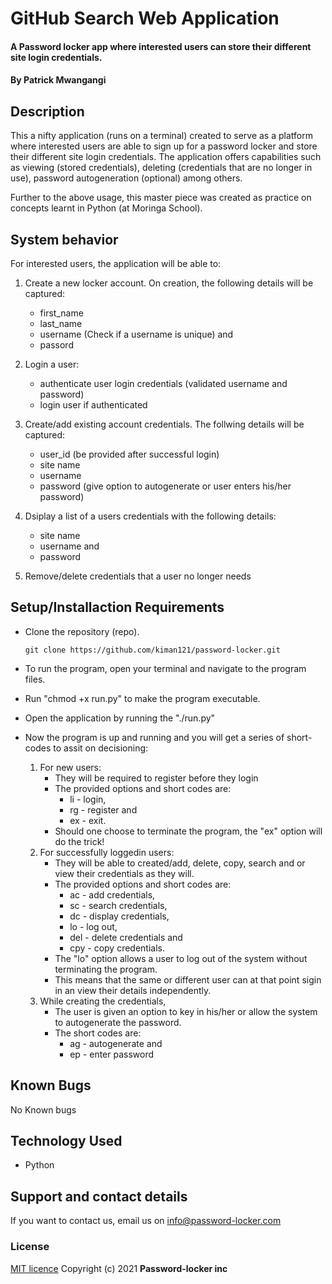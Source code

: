 # GitHub Search Web Application
#### A Password locker app where interested users can store their different site login credentials.

#### By **Patrick Mwangangi**
## Description
This a nifty application (runs on a terminal) created to serve as a platform where interested users are able to sign up for a password locker and store their different site login credentials. The application offers capabilities such as viewing (stored credentials), deleting (credentials that are no longer in use), password autogeneration (optional) among others.

Further to the above usage, this master piece was created as practice on concepts learnt in Python (at Moringa School).

## System behavior
For interested users, the application will be able to:
1. Create a new locker account. On creation, the following details will be captured:
    - first_name 
    - last_name
    - username (Check if a username is unique) and 
    - passord 

2. Login a user:
    - authenticate user login credentials (validated username and password)
    - login user if authenticated

3. Create/add existing account credentials. The follwing details will be captured:
    - user_id (be provided after successful login)
    - site name
    - username
    - password (give option to autogenerate or user enters his/her password)

4. Dsiplay a list of a users credentials with the following details:
    - site name
    - username and 
    - password
5. Remove/delete credentials that a user no longer needs

## Setup/Installaction Requirements
- Clone the repository (repo).

    ```
    git clone https://github.com/kiman121/password-locker.git
    ```


- To run the program, open your terminal and navigate to the program files.
- Run "chmod +x run.py" to make the program executable.
- Open the application by running the "./run.py"
- Now the program is up and running and you will get a series of short-codes to assit on decisioning:
    
    1. For new users:
        - They will be required to register before they login
        - The provided options and short codes are: 
            - li - login, 
            - rg - register and 
            - ex - exit.
        - Should one choose to terminate the program, the "ex" option will do the trick!
    2. For successfully loggedin users:
        - They will be able to created/add, delete, copy, search and or view their credentials as they will.
        - The provided options and short codes are: 
            - ac - add credentials, 
            - sc - search credentials, 
            - dc - display credentials, 
            - lo - log out, 
            - del - delete credentials and
            - cpy - copy credentials.
        - The "lo" option allows a user to log out of the system without terminating the program.
        - This means that the same or different user can at that point sigin in an view their details independently.
    3. While creating the credentials, 
        - The user is given an option to key in his/her or allow the system to autogenerate the password.
        - The short codes are: 
            - ag - autogenerate and
            - ep - enter password

## Known Bugs

No Known bugs

## Technology Used
- Python

## Support and contact details

If you want to contact us, email us on info@password-locker.com

### License

[MIT licence](https://github.com/kiman121/password-locker/blob/master/LICENCE)
Copyright (c) 2021 **Password-locker inc**
